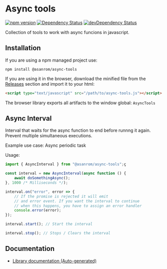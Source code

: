 # Async tools

[![npm version](https://badge.fury.io/js/%40asanrom%2Fasync-tools.svg)](https://badge.fury.io/js/%40asanrom%2Fasync-tools)
[![Dependency Status](https://david-dm.org/AgustinSRG/async-tools.svg)](https://david-dm.org/AgustinSRG/async-tools)
[![devDependency Status](https://david-dm.org/AgustinSRG/async-tools/dev-status.svg)](https://david-dm.org/AgustinSRG/async-tools?type=dev)

Collection of tools to work with async funcions in javascript.

## Installation

If you are using a npm managed project use:

```
npm install @asanrom/async-tools
```

If you are using it in the browser, download the minified file from the [Releases](https://github.com/AgustinSRG/async-tools/tags) section and import it to your html:

```html
<script type="text/javascript" src="/path/to/async-tools.js"></script>
```

The browser library exports all artifacts to the window global: `AsyncTools`

## Async Interval

Interval that waits for the async function to end before runnng it again. Prevent multiple simultaneous executions.

Example use case: Async periodic task

Usage:

```ts
import { AsyncInterval } from "@asanrom/async-tools";ç

const interval = new AsyncInterval(async function () {
    await doSomethingAsync();
}, 1000 /* Milliseconds */);

interval.on("error", error => {
    // If the promise is rejected it will emit
    // and error event. If you want the interval to continue
    // when this happens, you have to assign an error handler
    console.error(error);
});

interval.start(); // Start the interval

interval.stop(); // Stops / Clears the interval

```

## Documentation

 - [Library documentation (Auto-generated)](https://agustinsrg.github.io/async-tools/)
